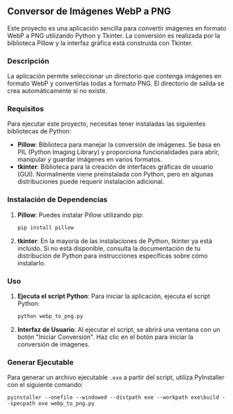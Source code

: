 ## Conversor de Imágenes WebP a PNG

Este proyecto es una aplicación sencilla para convertir imágenes en formato WebP a PNG utilizando Python y Tkinter. La conversión es realizada por la biblioteca Pillow y la interfaz gráfica está construida con Tkinter.

### Descripción

La aplicación permite seleccionar un directorio que contenga imágenes en formato WebP y convertirlas todas a formato PNG. El directorio de salida se crea automáticamente si no existe.

### Requisitos

Para ejecutar este proyecto, necesitas tener instaladas las siguientes bibliotecas de Python:

- **Pillow**: Biblioteca para manejar la conversión de imágenes. Se basa en PIL (Python Imaging Library) y proporciona funcionalidades para abrir, manipular y guardar imágenes en varios formatos.
- **tkinter**: Biblioteca para la creación de interfaces gráficas de usuario (GUI). Normalmente viene preinstalada con Python, pero en algunas distribuciones puede requerir instalación adicional.

### Instalación de Dependencias

1. **Pillow**: Puedes instalar Pillow utilizando pip:

    ```python
    pip install pillow
    ```

2. **tkinter**: En la mayoría de las instalaciones de Python, tkinter ya está incluido. Si no está disponible, consulta la documentación de tu distribución de Python para instrucciones específicas sobre cómo instalarlo.

### Uso

1. **Ejecuta el script Python**: Para iniciar la aplicación, ejecuta el script Python:

    ```python
    python webp_to_png.py
    ```

2. **Interfaz de Usuario**: Al ejecutar el script, se abrirá una ventana con un botón "Iniciar Conversión". Haz clic en el botón para iniciar la conversión de imágenes.

### Generar Ejecutable

Para generar un archivo ejecutable `.exe` a partir del script, utiliza PyInstaller con el siguiente comando:

    
    pyinstaller --onefile --windowed --distpath exe --workpath exe\build --specpath exe webp_to_png.py
    

